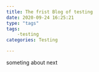 ```yaml
---
title: The frist Blog of testing
date: 2020-09-24 16:25:21
type: "tags"
tags: 
	-testing
categories: Testing

---
```

someting about next
<!--more-->
